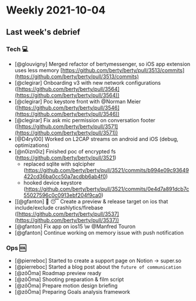 # Weekly 2021-10-04

## Last week's debrief

### Tech :computer:

- [@glouvigny] Merged refactor of bertymessenger, so iOS app extension uses less memory [https://github.com/berty/berty/pull/3513/commits](https://github.com/berty/berty/pull/3513/commits)
- [@clegirar] Onboarding v3 with new network configurations ([https://github.com/berty/berty/pull/3564](https://github.com/berty/berty/pull/3564))
- [@clegirar] Poc keystore front with @Norman Meier ([https://github.com/berty/berty/pull/3546](https://github.com/berty/berty/pull/3546))
- [@clegirar] Fix ask mic permission on conversation footer ([https://github.com/berty/berty/pull/3571](https://github.com/berty/berty/pull/3571))
- [@D4ryl00] Worked on L2CAP streams on android and iOS (debug, optimizations)
- [@n0izn0iz] Finished poc of encrypted fs (https://github.com/berty/berty/pull/3521)
  - replaced sqlite with sqlcipher (https://github.com/berty/berty/pull/3521/commits/b994e09c93649422cd36ba0cc50a7acdbb6ab4f0)
  -  hooked device keystore (https://github.com/berty/berty/pull/3521/commits/0e4d7a891dcb7c55027596c0c0913ebf204f9ca0)
- [[@gfanton] 🍟 😴 Create a preview & release target on ios that include/exclude crashlytics/firebase ([https://github.com/berty/berty/pull/3537](https://github.com/berty/berty/pull/3537))
- [@gfanton] Fix app on ios15 \w @Manfred Touron
- [@gfanton] Continue working on memory issue with push notification

### Ops 🆒

- [@pierreboc] Started to create a support page on Notion → super.so
- [@pierreboc] Started a blog post about the `future of communication`
- [@zôÖma] Roadmap preview ready
- [@zôÖma] Shooting preparation & film script
- [@zôÖma] Prepare motion design briefing
- [@zôÖma] Preparing Goals analysis framework


